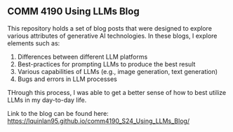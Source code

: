 ## COMM 4190 Using LLMs Blog

This repository holds a set of blog posts that were designed to explore various attributes of generative AI technologies. In these blogs, I explore elements such as:
1. Differences between different LLM platforms
2. Best-practices for prompting LLMs to produce the best result
3. Various capabilities of LLMs (e.g., image generation, text generation)
4. Bugs and errors in LLM processes

THrough this process, I was able to get a better sense of how to best utilize LLMs in my day-to-day life.

Link to the blog can be found here: https://lquinlan95.github.io/comm4190_S24_Using_LLMs_Blog/
